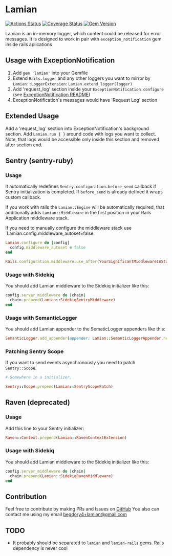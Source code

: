 # Lamian
[![Actions Status](https://github.com/umbrellio/lamian/workflows/Test/badge.svg)](https://github.com/umbrellio/lamian/actions) [![Coverage Status](https://coveralls.io/repos/github/umbrellio/lamian/badge.svg?branch=master)](https://coveralls.io/github/umbrellio/lamian?branch=master) [![Gem Version](https://badge.fury.io/rb/lamian.svg)](https://badge.fury.io/rb/lamian)


Lamian is an in-memory logger, which content could be released for error messages.
It is designed to work in pair with `exception_notification` gem inside rails
aplications

## Usage with ExceptionNotification

1. Add `gem 'lamian'` into your Gemfile
2. Extend `Rails.logger` and any other loggers you want to mirror by
`Lamian::LoggerExtension`: `Lamian.extend_logger(logger)`
3. Add 'request_log' section inside your `ExceptionNotification.configure`
(see [ExceptionNotification README](https://github.com/smartinez87/exception_notification/blob/master/README.md))
4. ExceptionNotification's messages would have 'Request Log' section

## Extended Usage

Add a 'request_log' section into ExceptionNotification's background section.
Add `Lamian.run { }` around code with logs you want to collect. Note, that
logs would be accessible only inside this section and removed after section end.

## Sentry (sentry-ruby)

### Usage

It automatically redefines `Sentry.configuration.before_send` callback
if Sentry initialization is completed. If `before_send` is already defined
it wraps custom callback.

If you work with rails the `Lamian::Engine` will be automatically required, that additionally
adds `Lamian::Middleware` in the first position in your Rails Application middleware stack.

If you need to manually configure the middleware stack use `Lamian.config.middleware_autoset=false.

```ruby
Lamian.configure do |config|
  config.middleware_autoset = false
end

Rails.configuration.middleware.use_after(YourSignificantMiddlewareInStack, Lamian::Middleware)
```

### Usage with Sidekiq

You should add Lamian middleware to the Sidekiq initializer like this:

```ruby
config.server_middleware do |chain|
  chain.prepend(Lamian::SidekiqSentryMiddleware)
end
```

### Usage with SemanticLogger

You should add Lamian appender to the SematicLogger appenders like this:

```ruby
SemanticLogger.add_appender(appender: Lamian::SemanticLoggerAppender.new)
```

### Patching Sentry Scope

If you want to send events asynchronously you need to patch `Sentry::Scope`.

```ruby
# Somewhere in a initializer.

Sentry::Scope.prepend(Lamian::SentryScopePatch)
```

## Raven (deprecated)

### Usage

Add this line to your Sentry initializer:

```ruby
Raven::Context.prepend(Lamian::RavenContextExtension)
```

### Usage with Sidekiq

You should add Lamian middleware to the Sidekiq initializer like this:

```ruby
config.server_middleware do |chain|
  chain.prepend(Lamian::SidekiqRavenMiddleware)
end
```

## Contribution

Feel free to contribute by making PRs and Issues on [GitHub](https://github.com/JelF/lamian)
You also can contact me using my email begdory4+lamian@gmail.com

## TODO

- It probably should be separated to `lamian` and `lamian-rails` gems.
Rails dependency is never cool
